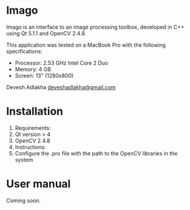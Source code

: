 # Imago

Imago is an interface to an image processing toolbox, developed in C++ using Qt 5.1.1 and OpenCV 2.4.8.

This application was tested on a MacBook Pro with the following specifications:
* Processor: 2.53 GHz Intel Core 2 Duo
* Memory: 4 GB
* Screen: 13" (1280x800)

Devesh Adlakha
deveshadlakha@gmail.com

# Installation 
1. Requirements:
  1. Qt version > 4
  2. OpenCV 2.4.8
2. Instructions:
  1. Configure the .pro file with the path to the OpenCV libraries in the system


# User manual
Coming soon.
